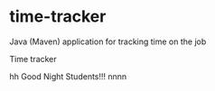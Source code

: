 # time-tracker
Java (Maven) application for tracking time on the job

Time tracker

hh
Good Night Students!!!
nnnn

